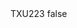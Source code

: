 <?xml version="1.0" encoding="UTF-8"?>
<CustomMetadata xmlns="http://soap.sforce.com/2006/04/metadata">
    <label>TXU223</label>
    <protected>false</protected>
</CustomMetadata>
